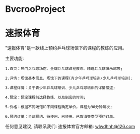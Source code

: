 # BvcrooProject
# 速报体育

  "速报体育"是一款线上预约乒乓球场馆下的课程的教练的应用。

  主要功能:   
  
    1.首页：热门乒乓球场馆、金牌乒乓球课程教练、精选乒乓球俱乐部等;
    
    2.详情：场馆基本信息、场馆下的课程(青少年乒乓球培训/少儿乒乓球培训);
    
    3.课程详情：关于青少年乒乓球培训、少儿乒乓球培训的详情描述;
    
    4.预定：预定课程前选择教练、以及到店的时间;
    
    5.价格：根据不同场馆和不同课程确定单价，课程为90分钟每次;
    
    6.预约订单：全部预约、待使用、已使用、已取消等类型预约订单。

   任何意见建议, 请联系我们: 
   速报体育官方邮箱: wlwdhhh@126.com
